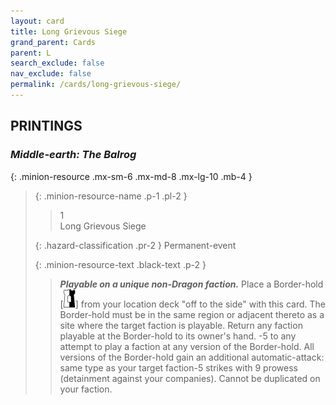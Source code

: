 ```yaml
---
layout: card
title: Long Grievous Siege
grand_parent: Cards
parent: L
search_exclude: false
nav_exclude: false
permalink: /cards/long-grievous-siege/
---
```


## PRINTINGS


### _Middle-earth: The Balrog_

{: .minion-resource .mx-sm-6 .mx-md-8 .mx-lg-10 .mb-4 }
> {: .minion-resource-name .p-1 .pl-2 }
> > <div class="hazard-mp">1</div>
> > <div class="card-name">Long Grievous Siege</div>
>
> {: .hazard-classification .pr-2 }
> Permanent-event
>
> {: .minion-resource-text .black-text .p-2 }
> > ***Playable on a unique non-Dragon faction.*** Place a Border-hold <nobr>[<img src="/assets/images/border-hold.svg">]</nobr> from your location deck "off to the side" with this card. The Border-hold must be in the same region or adjacent thereto as a site where the target faction is playable. Return any faction playable at the Border-hold to its owner's hand. -5 to any attempt to play a faction at any version of the Border-hold. All versions of the Border-hold gain an additional automatic-attack: same type as your target faction-5 strikes with 9 prowess (detainment against your companies). Cannot be duplicated on your faction. 
> 
